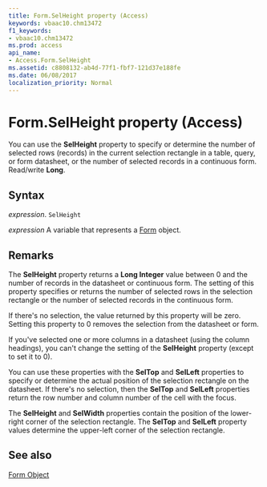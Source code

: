 ```yaml
---
title: Form.SelHeight property (Access)
keywords: vbaac10.chm13472
f1_keywords:
- vbaac10.chm13472
ms.prod: access
api_name:
- Access.Form.SelHeight
ms.assetid: c8808132-ab4d-77f1-fbf7-121d37e188fe
ms.date: 06/08/2017
localization_priority: Normal
---
```



# Form.SelHeight property (Access)

You can use the  **SelHeight** property to specify or determine the number of selected rows (records) in the current selection rectangle in a table, query, or form datasheet, or the number of selected records in a continuous form. Read/write **Long**.


## Syntax

_expression_. `SelHeight`

_expression_ A variable that represents a [Form](Access.Form.md) object.


## Remarks

The  **SelHeight** property returns a **Long Integer** value between 0 and the number of records in the datasheet or continuous form. The setting of this property specifies or returns the number of selected rows in the selection rectangle or the number of selected records in the continuous form.

If there's no selection, the value returned by this property will be zero. Setting this property to 0 removes the selection from the datasheet or form.

If you've selected one or more columns in a datasheet (using the column headings), you can't change the setting of the  **SelHeight** property (except to set it to 0).

You can use these properties with the  **SelTop** and **SelLeft** properties to specify or determine the actual position of the selection rectangle on the datasheet. If there's no selection, then the **SelTop** and **SelLeft** properties return the row number and column number of the cell with the focus.

The  **SelHeight** and **SelWidth** properties contain the position of the lower-right corner of the selection rectangle. The **SelTop** and **SelLeft** property values determine the upper-left corner of the selection rectangle.


## See also


[Form Object](Access.Form.md)


